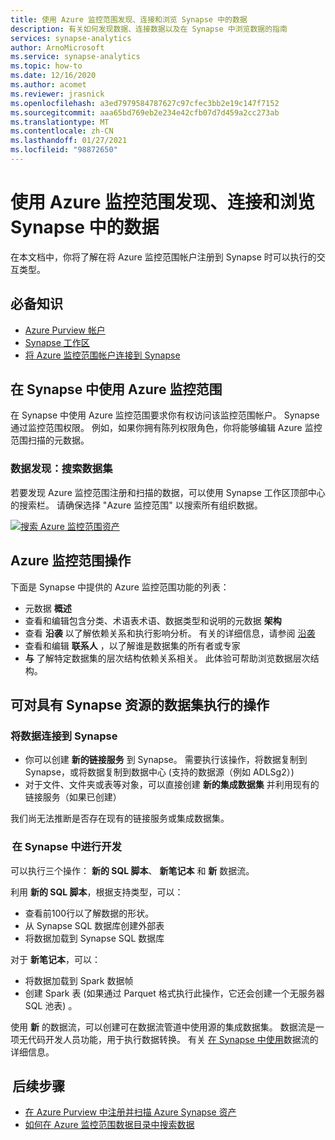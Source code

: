 ```yaml
---
title: 使用 Azure 监控范围发现、连接和浏览 Synapse 中的数据
description: 有关如何发现数据、连接数据以及在 Synapse 中浏览数据的指南
services: synapse-analytics
author: ArnoMicrosoft
ms.service: synapse-analytics
ms.topic: how-to
ms.date: 12/16/2020
ms.author: acomet
ms.reviewer: jrasnick
ms.openlocfilehash: a3ed7979584787627c97cfec3bb2e19c147f7152
ms.sourcegitcommit: aaa65bd769eb2e234e42cfb07d7d459a2cc273ab
ms.translationtype: MT
ms.contentlocale: zh-CN
ms.lasthandoff: 01/27/2021
ms.locfileid: "98872650"
---
```

# <a name="discover-connect-and-explore-data-in-synapse-using-azure-purview"></a>使用 Azure 监控范围发现、连接和浏览 Synapse 中的数据 

在本文档中，你将了解在将 Azure 监控范围帐户注册到 Synapse 时可以执行的交互类型。 

## <a name="prerequisites"></a>必备知识 

- [Azure Purview 帐户](../../purview/create-catalog-portal.md) 
- [Synapse 工作区](../quickstart-create-workspace.md) 
- [将 Azure 监控范围帐户连接到 Synapse](quickstart-connect-azure-purview.md) 

## <a name="using-azure-purview-in-synapse"></a>在 Synapse 中使用 Azure 监控范围 

在 Synapse 中使用 Azure 监控范围要求你有权访问该监控范围帐户。 Synapse 通过监控范围权限。 例如，如果你拥有陈列权限角色，你将能够编辑 Azure 监控范围扫描的元数据。 

### <a name="data-discovery-search-datasets"></a>数据发现：搜索数据集 

若要发现 Azure 监控范围注册和扫描的数据，可以使用 Synapse 工作区顶部中心的搜索栏。 请确保选择 "Azure 监控范围" 以搜索所有组织数据。 

[![搜索 Azure 监控范围资产](./media/purview-access.png)](./media/purview-access.png#lightbox)

## <a name="azure-purview-actions"></a>Azure 监控范围操作 

下面是 Synapse 中提供的 Azure 监控范围功能的列表： 
- 元数据 **概述** 
- 查看和编辑包含分类、术语表术语、数据类型和说明的元数据 **架构** 
- 查看 **沿袭** 以了解依赖关系和执行影响分析。 有关的详细信息，请参阅 [沿袭](../../purview/catalog-lineage-user-guide.md)
- 查看和编辑 **联系人** ，以了解谁是数据集的所有者或专家 
- **与** 了解特定数据集的层次结构依赖关系相关。 此体验可帮助浏览数据层次结构。

## <a name="actions-that-you-can-perform-over-datasets-with-synapse-resources"></a>可对具有 Synapse 资源的数据集执行的操作 

### <a name="connect-data-to-synapse"></a>将数据连接到 Synapse 

- 你可以创建 **新的链接服务** 到 Synapse。 需要执行该操作，将数据复制到 Synapse，或将数据复制到数据中心 (支持的数据源（例如 ADLSg2）)  
- 对于文件、文件夹或表等对象，可以直接创建 **新的集成数据集** 并利用现有的链接服务（如果已创建） 

我们尚无法推断是否存在现有的链接服务或集成数据集。 

###  <a name="develop-in-synapse"></a>在 Synapse 中进行开发 

可以执行三个操作： **新的 SQL 脚本**、 **新笔记本** 和 **新** 数据流。 

利用 **新的 SQL 脚本**，根据支持类型，可以： 
- 查看前100行以了解数据的形状。 
- 从 Synapse SQL 数据库创建外部表 
- 将数据加载到 Synapse SQL 数据库 
 
对于 **新笔记本**，可以： 
- 将数据加载到 Spark 数据帧 
- 创建 Spark 表 (如果通过 Parquet 格式执行此操作，它还会创建一个无服务器 SQL 池表) 。 
 
使用 **新** 的数据流，可以创建可在数据流管道中使用源的集成数据集。 数据流是一项无代码开发人员功能，用于执行数据转换。 有关 [在 Synapse 中使用](../quickstart-data-flow.md)数据流的详细信息。

##  <a name="nextsteps"></a>后续步骤 

- [在 Azure Purview 中注册并扫描 Azure Synapse 资产](../../purview/register-scan-azure-synapse-analytics.md)
- [如何在 Azure 监控范围数据目录中搜索数据](../../purview/how-to-search-catalog.md)
